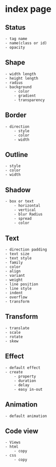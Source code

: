 # index page

## Status
    - tag name
    - name(class or id)
    - opacity

## Shape
    - width length
    - height length
    - radius
    - background
        - color
        - gradient
        - transparency

## Border
    - direction
        - style
        - color
        - width

## Outline
    - style
    - color
    - width

## Shadow
    - box or text
        - horizontal
        - vertical
        - blur Radius
        - spread
        - color


## Text
    - direction padding
    - text size
    - text style
    - family
    - color
    - align
    - variant
    - weight
    - line position
    - line style
    - indent
    - overflow
    - transform
    
## Transform
    - translate
    - scale
    - rotate
    - skew

## Effect
    - default effect
    - create
        - property
        - duration
        - delay
        - easy in-out

## Animation
    - default animation
     
## Code view
    - Views
    - html
        - copy
    - css
        - copy